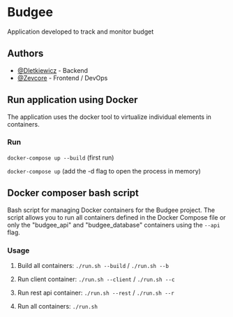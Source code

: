 # Budgee
Application developed to track and monitor budget

## Authors

- [@Dletkiewicz](https://www.github.com/dletkiewicz) - Backend
- [@Zevcore](https://www.github.com/Zevcore) - Frontend / DevOps

## Run application using Docker

The application uses the docker tool to virtualize individual elements in containers.
### Run
```docker-compose up --build``` (first run)

```docker-compose up``` (add the -d flag to open the process in memory)

## Docker composer bash script

Bash script for managing Docker containers for the Budgee project. The script allows you to run all containers defined in the Docker Compose file or only the "budgee_api" and "budgee_database" containers using the `--api` flag.

### Usage

1. Build all containers:
   ```./run.sh --build``` / ```./run.sh --b```

2. Run client container:
    ```./run.sh --client``` / ```./run.sh --c```

3. Run rest api container:
    ```./run.sh --rest``` / ```./run.sh --r```

4. Run all containers:
    ```./run.sh```
